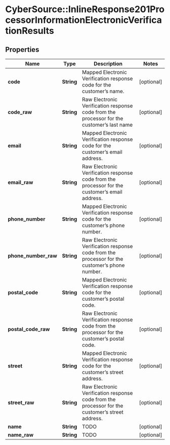 # CyberSource::InlineResponse201ProcessorInformationElectronicVerificationResults

## Properties
Name | Type | Description | Notes
------------ | ------------- | ------------- | -------------
**code** | **String** | Mapped Electronic Verification response code for the customer’s name.  | [optional] 
**code_raw** | **String** | Raw Electronic Verification response code from the processor for the customer’s last name | [optional] 
**email** | **String** | Mapped Electronic Verification response code for the customer’s email address.  | [optional] 
**email_raw** | **String** | Raw Electronic Verification response code from the processor for the customer’s email address. | [optional] 
**phone_number** | **String** | Mapped Electronic Verification response code for the customer’s phone number.  | [optional] 
**phone_number_raw** | **String** | Raw Electronic Verification response code from the processor for the customer’s phone number. | [optional] 
**postal_code** | **String** | Mapped Electronic Verification response code for the customer’s postal code.  | [optional] 
**postal_code_raw** | **String** | Raw Electronic Verification response code from the processor for the customer’s postal code. | [optional] 
**street** | **String** | Mapped Electronic Verification response code for the customer’s street address.  | [optional] 
**street_raw** | **String** | Raw Electronic Verification response code from the processor for the customer’s street address. | [optional] 
**name** | **String** | TODO  | [optional] 
**name_raw** | **String** | TODO | [optional] 


